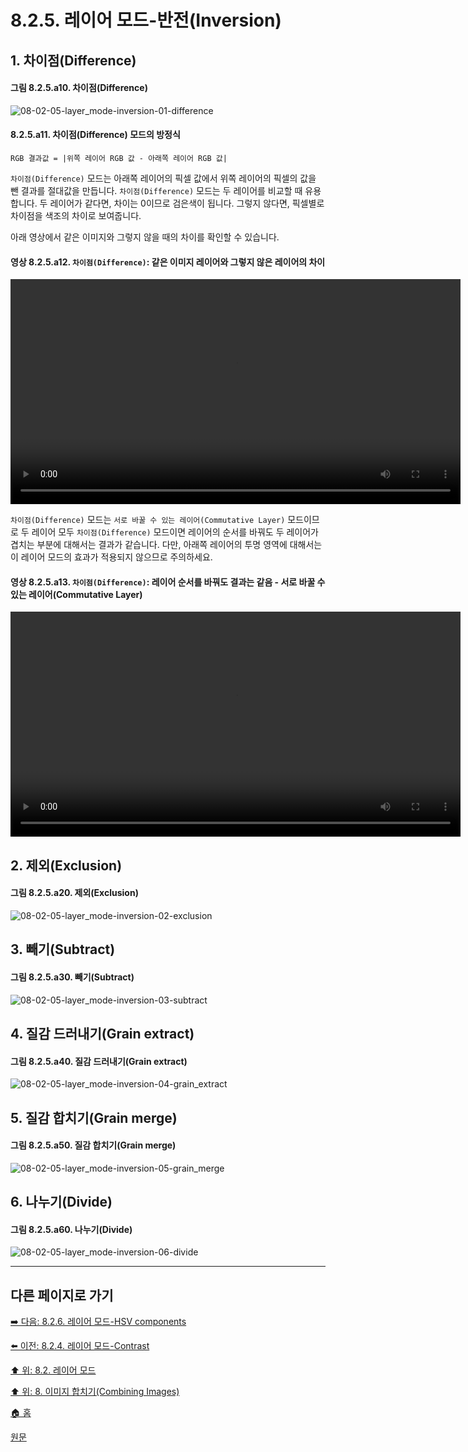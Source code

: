 # 8.2.5. 레이어 모드-반전(Inversion)
## 1. 차이점(Difference)
#### 그림 8.2.5.a10. 차이점(Difference)
![08-02-05-layer_mode-inversion-01-difference](https://github.com/wonder13662/gimp/assets/15767104/ec82aa6b-698f-4174-b7ed-5774198c8c5d)

#### 8.2.5.a11. 차이점(Difference) 모드의 방정식
```
RGB 결과값 = |위쪽 레이어 RGB 값 - 아래쪽 레이어 RGB 값|
```

`차이점(Difference)` 모드는 아래쪽 레이어의 픽셀 값에서 위쪽 레이어의 픽셀의 값을 뺀 결과를 절대값을 만듭니다. `차이점(Difference)` 모드는 두 레이어를 비교할 때 유용합니다. 두 레이어가 같다면, 차이는 0이므로 검은색이 됩니다. 그렇지 않다면, 픽셀별로 차이점을 색조의 차이로 보여줍니다. 

아래 영상에서 같은 이미지와 그렇지 않을 때의 차이를 확인할 수 있습니다.

#### 영상 8.2.5.a12. `차이점(Difference)`: 같은 이미지 레이어와 그렇지 않은 레이어의 차이
<video controls="controls" width="720" src="https://github.com/wonder13662/gimp/assets/15767104/72f5e5c5-5a02-4a8c-a45e-f5d8e0756af4"></video>

`차이점(Difference)` 모드는 `서로 바꿀 수 있는 레이어(Commutative Layer)` 모드이므로 두 레이어 모두 `차이점(Difference)` 모드이면 레이어의 순서를 바꿔도 두 레이어가 겹치는 부분에 대해서는 결과가 같습니다. 다만, 아래쪽 레이어의 투명 영역에 대해서는 이 레이어 모드의 효과가 적용되지 않으므로 주의하세요.

#### 영상 8.2.5.a13. `차이점(Difference)`: 레이어 순서를 바꿔도 결과는 같음 - 서로 바꿀 수 있는 레이어(Commutative Layer)
<video controls="controls" width="720" src="https://github.com/wonder13662/gimp/assets/15767104/e897254a-0fe1-4149-8eac-3f8f9e397515"></video>

## 2. 제외(Exclusion)
#### 그림 8.2.5.a20. 제외(Exclusion)
![08-02-05-layer_mode-inversion-02-exclusion](https://github.com/wonder13662/gimp/assets/15767104/1688b8bd-600d-4308-b42b-189a9b439344)

## 3. 빼기(Subtract)
#### 그림 8.2.5.a30. 빼기(Subtract)
![08-02-05-layer_mode-inversion-03-subtract](https://github.com/wonder13662/gimp/assets/15767104/99cc7034-cb9b-4d83-acdb-4e8366e45d69)

## 4. 질감 드러내기(Grain extract)
#### 그림 8.2.5.a40. 질감 드러내기(Grain extract)
![08-02-05-layer_mode-inversion-04-grain_extract](https://github.com/wonder13662/gimp/assets/15767104/6563b3f3-64c4-45da-b179-ec3059cc7cdb)

## 5. 질감 합치기(Grain merge)
#### 그림 8.2.5.a50. 질감 합치기(Grain merge)
![08-02-05-layer_mode-inversion-05-grain_merge](https://github.com/wonder13662/gimp/assets/15767104/a25eb580-cb91-40bc-8230-c659500ec32f)

## 6. 나누기(Divide)
#### 그림 8.2.5.a60. 나누기(Divide)
![08-02-05-layer_mode-inversion-06-divide](https://github.com/wonder13662/gimp/assets/15767104/e8d1f72e-42ec-484c-b1e9-53dc06b9351d)

***

## 다른 페이지로 가기
[➡️ 다음: 8.2.6. 레이어 모드-HSV components](./08-02-06-hsv-components-layer-modes.md)

[⬅️ 이전: 8.2.4. 레이어 모드-Contrast](./08-02-04-contrast-layer-modes.md)

[⬆️ 위: 8.2. 레이어 모드](./08-02-00-layer-modes.md)

[⬆️ 위: 8. 이미지 합치기(Combining Images)](./08-00-combining-images.md)

[🏠 홈](./00-home.md)

[원문](https://docs.gimp.org/2.10/ko/layer-mode-group-inversion.html)